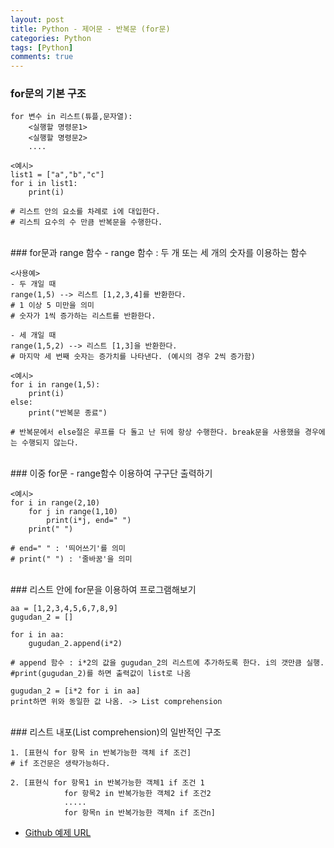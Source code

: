 ```yaml
---
layout: post
title: Python - 제어문 - 반복문 (for문)
categories: Python
tags: [Python]
comments: true
---
```


### for문의 기본 구조 

```
for 변수 in 리스트(튜플,문자열):
	<실행할 명령문1>
	<실행할 명령문2>
	....
```

```
<예시>
list1 = ["a","b","c"]
for i in list1:
	print(i)

# 리스트 안의 요소를 차례로 i에 대입한다. 
# 리스틔 요수의 수 만큼 반복문을 수행한다.
```

<br>
### for문과 range 함수
-  range 함수 : 두 개 또는 세 개의 숫자를 이용하는 함수 

```
<사용예>
- 두 개일 때 
range(1,5) --> 리스트 [1,2,3,4]를 반환한다.
# 1 이상 5 미만을 의미
# 숫자가 1씩 증가하는 리스트를 반환한다.

- 세 개일 때 
range(1,5,2) --> 리스트 [1,3]을 반환한다.
# 마지막 세 번째 숫자는 증가치를 나타낸다. (예시의 경우 2씩 증가함)
```

```
<예시>
for i in range(1,5):
	print(i)
else:
	print("반복문 종료")

# 반복문에서 else절은 루프를 다 돌고 난 뒤에 항상 수행한다. break문을 사용했을 경우에는 수행되지 않는다. 
```

<br>
### 이중 for문
-  range함수 이용하여 구구단 출력하기

```
<예시>
for i in range(2,10)
	for j in range(1,10)
		print(i*j, end=" ")
	print(" ")

# end=" " : '띄어쓰기'를 의미
# print(" ") : '줄바꿈'을 의미
```

<br>
### 리스트 안에 for문을 이용하여 프로그램해보기

```
aa = [1,2,3,4,5,6,7,8,9]
gugudan_2 = []

for i in aa:
	gugudan_2.append(i*2)

# append 함수 : i*2의 값을 gugudan_2의 리스트에 추가하도록 한다. i의 갯만큼 실행.
#print(gugudan_2)를 하면 출력값이 list로 나옴
```
```
gugudan_2 = [i*2 for i in aa]
print하면 위와 동일한 값 나옴. -> List comprehension
```

<br>
### 리스트 내포(List comprehension)의 일반적인 구조 

```
1. [표현식 for 항목 in 반복가능한 객체 if 조건]
# if 조건문은 생략가능하다.
```
```
2. [표현식 for 항목1 in 반복가능한 객체1 if 조건 1
			for 항목2 in 반복가능한 객체2 if 조건2
			.....
			for 항목n in 반복가능한 객체n if 조건n]
```



- [Github 예제 URL](https://github.com/DongmeeKim/Python-Study/blob/master/control%20statement/for.py)

  ​